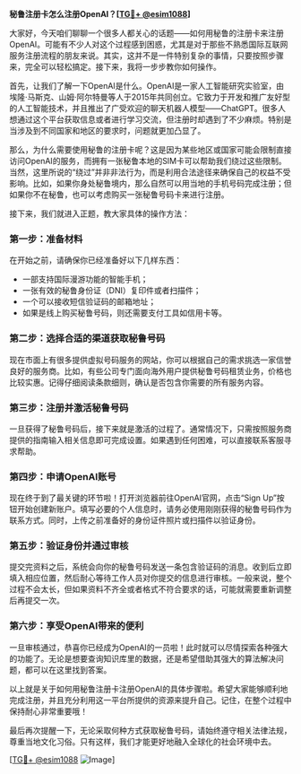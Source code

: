 **秘鲁注册卡怎么注册OpenAI？[[TG💪+ @esim1088](https://t.me/s/esim1088)]**

大家好，今天咱们聊聊一个很多人都关心的话题——如何用秘鲁的注册卡来注册OpenAI。可能有不少人对这个过程感到困惑，尤其是对于那些不熟悉国际互联网服务注册流程的朋友来说。其实，这并不是一件特别复杂的事情，只要按照步骤来，完全可以轻松搞定。接下来，我将一步步教你如何操作。

首先，让我们了解一下OpenAI是什么。OpenAI是一家人工智能研究实验室，由埃隆·马斯克、山姆·阿尔特曼等人于2015年共同创立。它致力于开发和推广友好型的人工智能技术，并且推出了广受欢迎的聊天机器人模型——ChatGPT。很多人想通过这个平台获取信息或者进行学习交流，但注册时却遇到了不少麻烦。特别是当涉及到不同国家和地区的要求时，问题就更加凸显了。

那么，为什么需要使用秘鲁的注册卡呢？这是因为某些地区或国家可能会限制直接访问OpenAI的服务，而拥有一张秘鲁本地的SIM卡可以帮助我们绕过这些限制。当然，这里所说的“绕过”并非非法行为，而是利用合法途径来确保自己的权益不受影响。比如，如果你身处秘鲁境内，那么自然可以用当地的手机号码完成注册；但如果你不在秘鲁，也可以考虑购买一张秘鲁号码卡来进行注册。

接下来，我们就进入正题，教大家具体的操作方法：

### 第一步：准备材料
在开始之前，请确保你已经准备好以下几样东西：
- 一部支持国际漫游功能的智能手机；
- 一张有效的秘鲁身份证（DNI）复印件或者扫描件；
- 一个可以接收短信验证码的邮箱地址；
- 如果是线上购买秘鲁号码，则还需要支付工具如信用卡等。

### 第二步：选择合适的渠道获取秘鲁号码
现在市面上有很多提供虚拟号码服务的网站，你可以根据自己的需求挑选一家信誉良好的服务商。比如，有些公司专门面向海外用户提供秘鲁号码租赁业务，价格也比较实惠。记得仔细阅读条款细则，确认是否包含你需要的所有服务内容。

### 第三步：注册并激活秘鲁号码
一旦获得了秘鲁号码后，接下来就是激活的过程了。通常情况下，只需按照服务商提供的指南输入相关信息即可完成设置。如果遇到任何困难，可以直接联系客服寻求帮助。

### 第四步：申请OpenAI账号
现在终于到了最关键的环节啦！打开浏览器前往OpenAI官网，点击“Sign Up”按钮开始创建新账户。填写必要的个人信息时，请务必使用刚刚获得的秘鲁号码作为联系方式。同时，上传之前准备好的身份证件照片或扫描件以验证身份。

### 第五步：验证身份并通过审核
提交完资料之后，系统会向你的秘鲁号码发送一条包含验证码的消息。收到后立即填入相应位置，然后耐心等待工作人员对你提交的信息进行审核。一般来说，整个过程不会太长，但如果资料不齐全或者格式不符合要求的话，可能就需要重新调整后再提交一次。

### 第六步：享受OpenAI带来的便利
一旦审核通过，恭喜你已经成为OpenAI的一员啦！此时就可以尽情探索各种强大的功能了。无论是想要查询知识库里的数据，还是希望借助其强大的算法解决问题，都可以在这里找到答案。

以上就是关于如何用秘鲁注册卡注册OpenAI的具体步骤啦。希望大家能够顺利地完成注册，并且充分利用这一平台所提供的资源来提升自己。记住，在整个过程中保持耐心非常重要哦！

最后再次提醒一下，无论采取何种方式获取秘鲁号码，请始终遵守相关法律法规，尊重当地文化习俗。只有这样，我们才能更好地融入全球化的社会环境中去。

[[TG💪+ @esim1088](https://t.me/s/esim1088) ![Image](https://i.postimg.cc/4NQfJmqS/Snipaste-2025-05-13-00-14-12.png)]